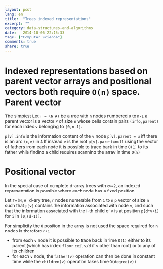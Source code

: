 ```yaml
---
layout: post
lang: en
title:  "Trees indexed representations"
excerpt: ""
category: data-structures-and-algorithms
date:   2014-10-06 22:45:33
tags: ["Computer Science"]
comments: true
share: true
---
```


Indexed representations based on parent vector arrays and positional vectors both require `O(n)` space.
Parent vector
=============
The simplest
Let `T = (N,A)` be a tree with `n` nodes numbered `0` to `n-1` a parent vector is a vector `P` of size `n` whose cells contain pairs `(info,parent)` for each index `v` belonging to `[0,n-1]`.

`p[v].info` is the information content of the `v` node
`p[v].parent = u` iff there is an arc `(u,v)` in `A`
If instead `v` is the root `p[v].parent=null` using the vector of fathers from each node it is possible to trace back in time `O(1)` to its father while finding a child requires scanning the array in time `O(n)`


Positional vector
===================
In the special case of complete d-array trees with `d>=2`, an indexed representation is possible where each node has a fixed position.

Let `T=(N,A)` d-ary tree, `n` nodes numerable from `1` to `n`
`p` vector of size `n` such that `p[v]` contains the information associated with node `v`, and such that the information associated with the i-th child of `v` is at position `p[d*v+i] `for `i` in `[0,(d-1)]`.

For simplicity the `0` position in the array is not used the space required for `n` nodes is therefore `n+1`

* from each `v` node it is possible to trace back in time `O(1)` either to its parent (which has index `floor` `ceil` `v/d` if `v` other than root) or to any of its children
* for each `v` node, the `father(v)` operation can then be done in constant time while the `children(v)` operation takes time `O(degree(v))`